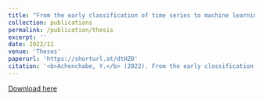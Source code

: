 ```yaml
---
title: "From the early classification of time series to machine learning-based early decision-making"
collection: publications
permalink: /publication/thesis
excerpt: ''
date: 2022/11
venue: 'Theses'
paperurl: 'https://shorturl.at/dtHZ0'
citation: '<b>Achenchabe, Y.</b> (2022). From the early classification of time series to machine learning-based early decision-making (Doctoral dissertation, Université Paris-Saclay).'
---
```


[Download here](https://shorturl.at/dtHZ0)


